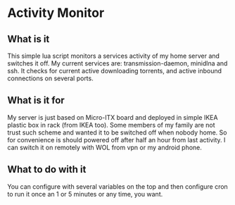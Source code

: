 # Activity Monitor

## What is it

This simple lua script monitors a services activity of my home server and
switches it off. My current services are: transmission-daemon, minidlna and ssh.
It checks for current active downloading torrents, and active inbound
connections on several ports.

## What is it for

My server is just based on Micro-ITX board and deployed in simple IKEA plastic
box in rack (from IKEA too). Some members of my family are not trust such scheme
and wanted it to be switched off when nobody home. So for convenience is should
powered off after half an hour from last activity. I can switch it on remotely
with WOL from vpn or my android phone.

## What to do with it

You can configure with several variables on the top and then configure cron to
run it once an 1 or 5 minutes or any time, you want.
